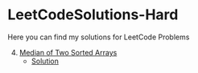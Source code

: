 # LeetCodeSolutions-Hard

Here you can find my solutions for LeetCode Problems

4. [Median of Two Sorted Arrays](https://leetcode.com/problems/median-of-two-sorted-arrays/)
    - [Solution](https://github.com/heartsker/LeetCodeSolutions-Hard/blob/main/4_Median_of_Two_Sorted_Arrays.swift)
